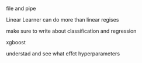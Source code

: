 file and pipe 


Linear Learner can do more than linear regises


make sure to write about classification and regression



xgboost  


understad and see what effct hyperparameters
